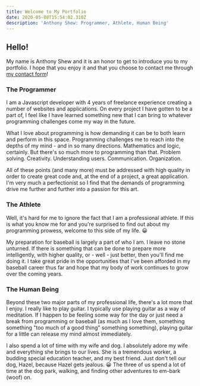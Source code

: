 ```yaml
---
title: Welcome to My Portfolio
date: 2020-05-08T15:54:02.310Z
description: 'Anthony Shew: Programmer, Athlete, Human Being'
---
```

## Hello!

My name is Anthony Shew and it is an honor to get to introduce you to my portfolio. I hope that you enjoy it and that you choose to contact me through [my contact form](https://shewperman.dev/contact)!

### The Programmer

 I am a Javascript developer with 4 years of freelance experience creating a number of websites and applications. On every project I have gotten to be a part of, I feel like I have learned something new that I can bring to whatever programming challenges come my way in the future.

What I love about programming is how demanding it can be to both learn and perform in this space. Programming challenges me to reach into the depths of my mind - and in so many directions. Mathematics and logic, certainly. But there's so much more to programming than that. Problem solving. Creativity. Understanding users. Communication. Organization.

All of these points (and many more) must be addressed with high quality in order to create great code and, at the end of a project, a great application. I'm very much a perfectionist so I find that the demands of programming drive me further and further into a passion for this art.

### The Athlete

Well, it's hard for me to ignore the fact that I am a professional athlete. If this is what you know me for and you're surprised to find out about my programming prowess, welcome to this side of my life. 😀

My preparation for baseball is largely a part of who I am. I leave no stone unturned. If there is something that can be done to prepare more intelligently, with higher quality, or - well - just better, then you'll find me doing it. I take great pride in the opportunities that I've been afforded in my baseball career thus far and hope that my body of work continues to grow over the coming years.

### The Human Being

Beyond these two major parts of my professional life, there's a lot more that I enjoy. I really like to play guitar. I typically use playing guitar as a way of meditation. If I happen to be feeling some way for the day or just need a break from programming or baseball (as much as I love them, something something "too much of a good thing" something something), playing guitar for a little can release my mind almost immediately. 

I also spend a lot of time with my wife and dog. I absolutely adore my wife and everything she brings to our lives. She is a tremendous worker, a budding special education teacher, and my best friend. Just don't tell our dog, Hazel, because Hazel gets jealous. 😀 The three of us spend a lot of time at the dog park, walking, and finding other adventures to em-bark (woof) on.